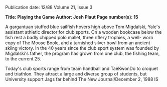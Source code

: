 Publication date: 12/88
Volume 21, Issue 3

**Title: Playing the Game**
**Author: Josh Plaut**
**Page number(s): 15**

A gargantuan stuffed blue sailfish 
hovers high above Tom Migdalski, 
Yale's assistant athletic director for 
club sports. On a wooden bookcase 
below the fish rest a badly chipped polo 
mallet, three riflery trophies, a well-
worn copy of The Moose Boolc, and a 
tarnished silver bowl from an ancient 
skiing victory. In the 40 years since the 
club sport system was founded by 
Migdalski's father, the program has 
grown from one club, the fishing team, 
to the current 25. 


Today's club sports range from team 
handball and TaeKwonDo to croquet 
and triathlon. They attract a large and 
diverse 
group of students, 
but 
University support Jags far behind 
The New Journal/December 2, 1988 IS
